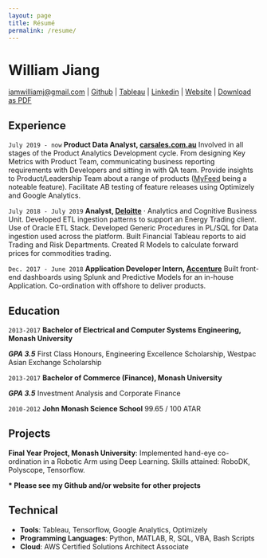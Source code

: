```yaml
---
layout: page
title: Résumé
permalink: /resume/
---
```

# William Jiang

<div id="webaddress">
<a href="mailto:iamwilliamj@gmail.com">iamwilliamj@gmail.com</a>
|
<i class="fa fa-github"></i> <a href="http://github.com/wjia26" target="_blank">Github</a>
|
<i class="fa fa-github"></i> <a href="https://public.tableau.com/profile/william8331#!" target="_blank">Tableau</a>
|
<i class="fa fa-github"></i> <a href="https://www.linkedin.com/in/iamwilliamj/" target="_blank">Linkedin</a>
|
<i class="fa fa-github"></i> <a href="https://iamwilliamj.com" target="_blank">Website</a>
|
<i class="fa fa-github"></i> <a href="/assets/CV.pdf" target="_blank">Download as PDF</a>
</div>


## Experience

`July 2019 - now`
__Product Data Analyst, [carsales.com.au](https://www.carsales.com.au)__ Involved in all stages of the Product Analytics Development cycle. From designing Key Metrics with Product Team, communicating business reporting requirements with Developers and sitting in with QA team. Provide insights to Product/Leadership Team about a range of products ([MyFeed](https://www.adnews.com.au/news/carsales-adds-story-feature-to-app-for-advertisers) being a noteable feature). Facilitate AB testing of feature releases using Optimizely and Google Analytics.

`July 2018 - July 2019`
__Analyst, [Deloitte](https://www2.deloitte.com/global/en/pages/strategy-operations/solutions/analytics-and-cognitive.html)__ · Analytics and Cognitive Business Unit. Developed ETL ingestion patterns to support an Energy Trading client. Use of Oracle ETL Stack. Developed Generic Procedures in PL/SQL for Data ingestion used across the platform. Built Financial Tableau reports to aid Trading and Risk Departments. Created R Models to calculate forward prices for commodities trading.

`Dec. 2017 - June 2018`
__Application Developer Intern, [Accenture](https://www.accenture.com/au-en)__ Built front-end dashboards using Splunk and Predictive Models for an in-house Application. Co-ordination with offshore to deliver products.


## Education

`2013-2017`
__Bachelor of Electrical and Computer Systems Engineering, Monash University__

***GPA 3.5***  First Class Honours, Engineering Excellence Scholarship, Westpac Asian Exchange Scholarship

`2013-2017`
__Bachelor of Commerce (Finance), Monash University__

***GPA 3.5***  Investment Analysis and Corporate Finance

`2010-2012`
__John Monash Science School__ 99.65 / 100 ATAR


## Projects

__Final Year Project, Monash University__: Implemented hand-eye co-ordination in a Robotic Arm using Deep Learning. Skills attained: RoboDK, Polyscope,
Tensorflow.

__* Please see my Github and/or website for other projects__

## Technical

*  **Tools**: Tableau, Tensorflow, Google Analytics, Optimizely
* **Programming Languages**: Python, MATLAB, R, SQL, VBA, Bash Scripts
* **Cloud**: AWS Certified Solutions Architect Associate

